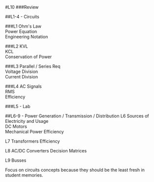 #L10
###Review

##L1-4 - Circuits

###L1
Ohm's Law  
Power Equation  
Engineering Notation  

###L2
KVL  
KCL  
Conservation of Power  

###L3
Parallel / Series Req  
Voltage Division  
Current Division  

###L4
AC Signals  
RMS  
Efficiency  

###L5 - Lab

##L6-9 - Power Generation / Transmission / Distribution
L6
Sources of Electricity and Usage  
DC Motors  
Mechanical Power
Efficiency

L7
Transformers
Efficiency

L8
AC/DC Converters
Decision Matrices

L9
Busses


Focus on circuits concepts because they should be the least fresh in student
memories.
